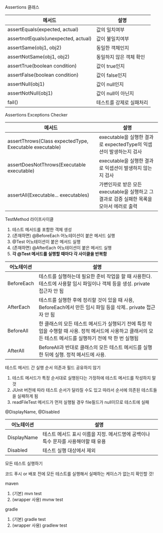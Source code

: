 Assertions 클래스

| 메서드                               | 설명            |   
|-----------------------------------|---------------|
| assertEquals(expected, actual)    | 값의 일치여부       |   
| assertnotEquals(unexpected, actual) | 값이 불일치여부      |
| assertSame(obj1, obj2)            | 동일한 객체인지      |
| assertNotSame(obj1, obj2)         | 동일하지 않은 객체 확인 |
| assertTrue(boolean condition)     | 값이 true인지     |
| assertFalse(boolean condition)    | 값이 false인지    |
| assertNull(obj1)                  | 값이 null인지     |
| assertNotNull(obj1) | 값이 null이 아닌지|
| fail() | 테스트를 강제로 실패처리|

Assertions Exceptions Checker

| 메서드                                                        | 설명                                                       |   
|------------------------------------------------------------|----------------------------------------------------------|
| assertThrows(Class<T> expectedType, Executable executable) | executable을 실행한 결과로 expectedType의 익셉션이 발생하는지 검사          |
| assertDoesNotThrows(Executable executable)                 | executable을 실행한 결과로 익셉션이 발생하지 않는지 검사                     |
| assertAll(Executable... executables)                       | 가변인자로 받은 모든 executable을 실행하고 그 결과로 검증 실패한 목록을 모아서 에러로 출력|


TestMethod 라이프사이클

1. 테스트 메서드를 포함한 객체 생성
2. (존재하면) @BeforeEach 어노테이션이 붙은 메서드 실행
3. @Test 어노테이션이 붙은 메서드 실행
4. (존재하면) @AfterEach 어노테이션이 붙은 메서드 실행
5. **각 @Test 메서드를 실행할 때마다 각 사이클을 반복함**

| 어노테이션      | 설명                                                                                          |   
|------------|---------------------------------------------------------------------------------------------|
| BeforeEach | 테스트를 실행하는데 필요한 준비 작업을 할 때 사용한다. 테스트에 사용할 임시 파일이나 객체 등을 생성. private 접근자 안 됨                  | 
| AfterEach  | 테스트를 실행한 후에 정리할 것이 있을 때 사용, BeforeEach에서 만든 임시 파일 등을 삭제.. private 접근자 안 됨                   | 
| BeforeAll  | 한 클래스의 모든 테스트 메서드가 실행되기 전에 특정 작업을 수행할 때 사용. 정적 메서드에 사용하고 클래서의 모든 테스트 메서드를 실행하기 전에 딱 한 번 실행됨 | 
| AfterAll   | BeforeAll과 반대로 클래스의 모든 테스트 메서드를 실행한 뒤에 실행. 정적 메서드에 사용.                                      | 


테스트 메서드 간 실행 순서 의존과 필드 공유하지 않기

1. 테스트 메서드가 특정 순서대로 실행된다는 가정하에 테스트 메서드를 작성하지 말 것
2. JUnit 버전에 따라 테스트 순서가 달라질 수도 있고 따라서 순서에 의존된 테스트들을 실패하게 됨
3. readFileTest 메서드가 먼저 실행될 경우 file필드가 null이므로 테스트에 실패

@DisplayName, @Disabled

 어노테이션       | 설명                                              |   
|-------------|-------------------------------------------------|
| DisplayName | 테스트 메서드 표시 이름을 지정. 메서드명에 공백이나 특수 문자를 사용해야할 때 유용 |
| Disabled   | 테스트 실행 대상에서 제외                                  |


모든 테스트 실행하기

코드 푸시 or 배포 전에 모든 테스트를 실행해서 실패하는 케이스가 없는지 확인할 것!

maven
1. (기본) mvn test
2. (wrapper 사용) mvnw test

gradle
1. (기본) gradle test
2. (wrapper 사용) gradlew test